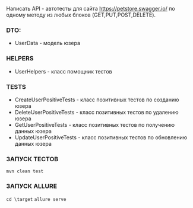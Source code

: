Написать API - автотесты для сайта https://petstore.swagger.io/ по одному методу из любых блоков (GET,PUT,POST,DELETE).

### DTO:
* UserData - модель юзера

### HELPERS
* UserHelpers - класс помощник тестов

### TESTS
* CreateUserPositiveTests - класс позитивных тестов по созданию юзера
* DeleteUserPositiveTests - класс позитивных тестов по удалению юзера 
* GetUserPositiveTests - класс позитивных тестов по получению данных юзера
* UpdateUserPositiveTests - класс позитивных тестов по обновлению данных юзера

### ЗАПУСК ТЕСТОВ
```mvn clean test``` 

### ЗАПУСК ALLURE
```cd \target```
```allure serve```
